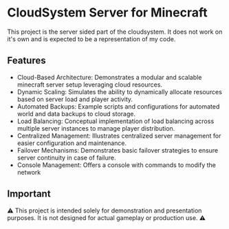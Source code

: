 # CloudSystem Server for Minecraft


This project is the server sided part of the cloudsystem. It does not work on it's own and is expected to be a representation of my code. 

## Features
- Cloud-Based Architecture: Demonstrates a modular and scalable minecraft server setup leveraging cloud resources.
- Dynamic Scaling: Simulates the ability to dynamically allocate resources based on server load and player activity.
- Automated Backups: Example scripts and configurations for automated world and data backups to cloud storage.
- Load Balancing: Conceptual implementation of load balancing across multiple server instances to manage player distribution.
- Centralized Management: Illustrates centralized server management for easier configuration and maintenance.
- Failover Mechanisms: Demonstrates basic failover strategies to ensure server continuity in case of failure.
- Console Management: Offers a console with commands to modify the network


## Important
⚠️ This project is intended solely for demonstration and presentation purposes. It is not designed for actual gameplay or production use. ⚠️
